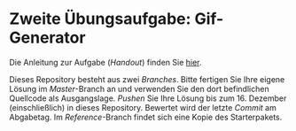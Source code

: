 # Zweite Übungsaufgabe: Gif-Generator

Die Anleitung zur Aufgabe (*Handout*) finden Sie [hier](https://regensburger-forscher.de/mme/Aufgaben/WS1920-02-GifGenerator/). 

Dieses Repository besteht aus zwei *Branches*. Bitte fertigen Sie Ihre eigene Lösung im *Master*-Branch an und verwenden Sie den dort befindlichen Quellcode als Ausgangslage. *Pushen* Sie Ihre Lösung bis zum 16. Dezember (einschließlich) in dieses Repository. Bewertet wird der letzte *Commit* am Abgabetag. Im *Reference*-Branch findet sich eine Kopie des Starterpakets.